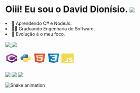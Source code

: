 <h1> Oiii! Eu sou o David Dionísio. <img src="https://emoji.gg/assets/emoji/4708_Pikachu_Hello.gif" width="24"/></h1>
<li> 🧠 Aprendendo C# e NodeJs. </li>
<li> 👨‍🎓 Graduando Engenharia de Software. </li>
<li> 👊 Evolução é o meu foco. </li>
<br/>
 <div>
  <a href="https://github.com/deivondionisio">
  <img height="180em" src="https://github-readme-stats.vercel.app/api?username=deivondionisio&show_icons=true&theme=dark&include_all_commits=true&count_private=true"/>
  <img height="180em" src="https://github-readme-stats.vercel.app/api/top-langs/?username=deivondionisio&layout=compact&langs_count=7&theme=dark"/>
</div>
  
 <div style="display: inline_block"><br>
    <img align="center" alt="Deivon-Csharp" height="30" width="40" src="https://raw.githubusercontent.com/devicons/devicon/master/icons/csharp/csharp-original.svg">
    <img align="center" alt="Deivon-Python" height="30" width="40" src="https://raw.githubusercontent.com/devicons/devicon/master/icons/python/python-original.svg">
    <img align="center" alt="Deivon-HTML" height="30" width="40" src="https://raw.githubusercontent.com/devicons/devicon/master/icons/html5/html5-original.svg">
    <img align="center" alt="Deivon-CSS" height="30" width="40" src="https://raw.githubusercontent.com/devicons/devicon/master/icons/css3/css3-original.svg">
    <img align="center" alt="Deivon-Js" height="30" width="40" src="https://raw.githubusercontent.com/devicons/devicon/master/icons/javascript/javascript-plain.svg">
  
</div>
  
   ##
 
<div> 
   <a href="https://www.instagram.com/deivon_dionisio" target="_blank"><img src="https://img.shields.io/badge/-Instagram-%23E4405F?style=for-the-badge&logo=instagram&logoColor=white" target="_blank"></a>
  <a href = "mailto:deivondionisio@gmail.com"><img src="https://img.shields.io/badge/-Gmail-%23333?style=for-the-badge&logo=gmail&logoColor=white" target="_blank"></a>
  <a href="https://www.linkedin.com/in/david-dionisio-b6395152/" target="_blank"><img src="https://img.shields.io/badge/-LinkedIn-%230077B5?style=for-the-badge&logo=linkedin&logoColor=white" target="_blank"></a> 
 
  ![Snake animation](https://github.com/deivondionisio/deivondionisio/blob/output/github-contribution-grid-snake.svg)

</div>
